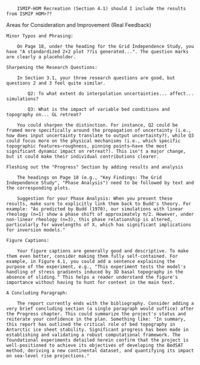 
        ISMIP-HOM Recreation (Section 4.1) should I include the results from ISMIP HOM>??

Areas for Consideration and Improvement (Real Feedback)

    Minor Typos and Phrasing:

        On Page 18, under the heading for the Grid Independence Study, you have "A standardized 2×2 plot ??is generated...". The question marks are clearly a placeholder.

    Sharpening the Research Questions:

        In Section 3.1, your three research questions are good, but questions 2 and 3 feel quite similar.

            Q2: To what extent do interpolation uncertainties... affect... simulations?

            Q3: What is the impact of variable bed conditions and topography on... GL retreat?

        You could sharpen the distinction. For instance, Q2 could be framed more specifically around the propagation of uncertainty (i.e., how does input uncertainty translate to output uncertainty?), while Q3 could focus more on the physical mechanisms (i.e., which specific topographic features—roughness, pinning points—have the most significant dynamic impact on retreat?). This isn't a major change, but it could make their individual contributions clearer.

    Fleshing out the "Progress" Section by adding results and analysis

        The headings on Page 18 (e.g., "Key Findings: The Grid Independence Study", "Phase Analysis") need to be followed by text and the corresponding plots.

        Suggestion for your Phase Analysis: When you present these results, make sure to explicitly link them back to Budd's theory. For example: "As predicted by Budd (1970), our simulations with linear rheology (n=1) show a phase shift of approximately π/2. However, under non-linear rheology (n=3), this phase relationship is altered, particularly for wavelengths of X, which has significant implications for inversion models."

    Figure Captions:

        Your figure captions are generally good and descriptive. To make them even better, consider making them fully self-contained. For example, in Figure 4.1, you could add a sentence explaining the purpose of the experiment, e.g., "This experiment tests the model's handling of stress gradients induced by 3D basal topography in the absence of sliding." This helps a reader understand the figure's importance without having to hunt for context in the main text.

    A Concluding Paragraph:

        The report currently ends with the bibliography. Consider adding a very brief concluding section (a single paragraph would suffice) after the Progress chapter. This could summarize the project's status and reiterate your confidence in the plan. Something like: "In summary, this report has outlined the critical role of bed topography in Antarctic ice sheet stability. Significant progress has been made in establishing and validating a robust computational framework. The foundational experiments detailed herein confirm that the project is well-positioned to achieve its objectives of developing the BedSAT method, deriving a new continental dataset, and quantifying its impact on sea-level rise projections."
